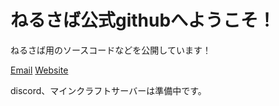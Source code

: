 # ねるさば公式githubへようこそ！
ねるさば用のソースコードなどを公開しています！

[Email](support@nerusaba.com)
[Website](<www.nerusaba.com>)

discord、マインクラフトサーバーは準備中です。
